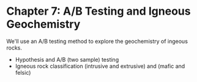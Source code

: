 Chapter 7: A/B Testing and Igneous Geochemistry
=======================

We'll use an A/B testing method to explore the geochemistry of ingeous rocks.

* Hypothesis and A/B (two sample) testing
* Igneous rock classification (intrusive and extrusive) and (mafic and felsic)